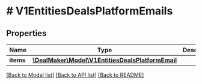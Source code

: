 # # V1EntitiesDealsPlatformEmails

## Properties

Name | Type | Description | Notes
------------ | ------------- | ------------- | -------------
**items** | [**\DealMaker\Model\V1EntitiesDealsPlatformEmail**](V1EntitiesDealsPlatformEmail.md) |  | [optional]

[[Back to Model list]](../../README.md#models) [[Back to API list]](../../README.md#endpoints) [[Back to README]](../../README.md)
